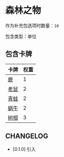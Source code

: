 # 森林之物

作为补充包选项时数量：`10`

包含类型：单位

## 包含卡牌

卡牌 | 权重
--- | ---
[鹿](../卡牌/鹿.md) | 1
[老鼠](../卡牌/老鼠.md) | 2
[青蛙](../卡牌/青蛙.md) | 2
[蜗牛](../卡牌/蜗牛.md) | 2
[树根](../卡牌/树根.md) | 3

## CHANGELOG

- [0.1.0] 引入
